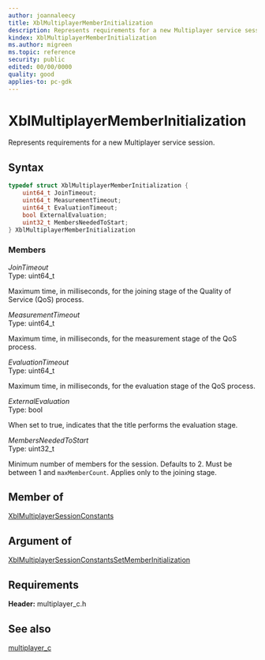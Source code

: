 ```yaml
---
author: joannaleecy
title: XblMultiplayerMemberInitialization
description: Represents requirements for a new Multiplayer service session.
kindex: XblMultiplayerMemberInitialization
ms.author: migreen
ms.topic: reference
security: public
edited: 00/00/0000
quality: good
applies-to: pc-gdk
---
```


# XblMultiplayerMemberInitialization  

Represents requirements for a new Multiplayer service session.  

## Syntax  
  
```cpp
typedef struct XblMultiplayerMemberInitialization {  
    uint64_t JoinTimeout;  
    uint64_t MeasurementTimeout;  
    uint64_t EvaluationTimeout;  
    bool ExternalEvaluation;  
    uint32_t MembersNeededToStart;  
} XblMultiplayerMemberInitialization  
```
  
### Members  
  
*JoinTimeout*  
Type: uint64_t  
  
Maximum time, in milliseconds, for the joining stage of the Quality of Service (QoS) process.
  
*MeasurementTimeout*  
Type: uint64_t  
  
Maximum time, in milliseconds, for the measurement stage of the QoS process.
  
*EvaluationTimeout*  
Type: uint64_t  
  
Maximum time, in milliseconds, for the evaluation stage of the QoS process.
  
*ExternalEvaluation*  
Type: bool  
  
When set to true, indicates that the title performs the evaluation stage.
  
*MembersNeededToStart*  
Type: uint32_t  
  
Minimum number of members for the session. Defaults to 2. Must be between 1 and `maxMemberCount`. Applies only to the joining stage.
  
## Member of
  
[XblMultiplayerSessionConstants](xblmultiplayersessionconstants.md)
  
## Argument of
  
[XblMultiplayerSessionConstantsSetMemberInitialization](../functions/xblmultiplayersessionconstantssetmemberinitialization.md)
  
## Requirements  
  
**Header:** multiplayer_c.h
  
## See also  
[multiplayer_c](../multiplayer_c_members.md)  
  
  